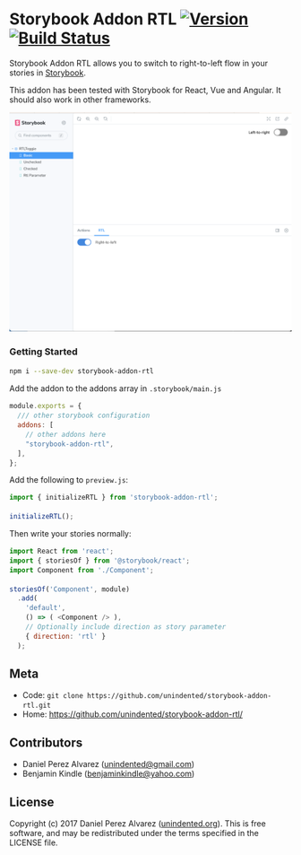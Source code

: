 # Storybook Addon RTL [![Version](https://img.shields.io/npm/v/storybook-addon-rtl.svg)](https://www.npmjs.com/package/storybook-addon-rtl) [![Build Status](https://img.shields.io/travis/unindented/storybook-addon-rtl.svg)](https://travis-ci.org/unindented/storybook-addon-rtl)

Storybook Addon RTL allows you to switch to right-to-left flow in your stories in [Storybook](https://storybook.js.org).

This addon has been tested with Storybook for React, Vue and Angular. It should also work in other frameworks.

![Storybook Addon RTL Demo](docs/demo.png)


### Getting Started

```sh
npm i --save-dev storybook-addon-rtl
```

Add the addon to the addons array in `.storybook/main.js`

```js
module.exports = {
  /// other storybook configuration
  addons: [
    // other addons here
    "storybook-addon-rtl",
  ],
};
```

Add the following to `preview.js`:

```js
import { initializeRTL } from 'storybook-addon-rtl';

initializeRTL();
```

Then write your stories normally:

```js
import React from 'react';
import { storiesOf } from '@storybook/react';
import Component from './Component';

storiesOf('Component', module)
  .add(
    'default', 
    () => ( <Component /> ),
    // Optionally include direction as story parameter 
    { direction: 'rtl' }
  );
```


## Meta

* Code: `git clone https://github.com/unindented/storybook-addon-rtl.git`
* Home: <https://github.com/unindented/storybook-addon-rtl/>


## Contributors

* Daniel Perez Alvarez ([unindented@gmail.com](mailto:unindented@gmail.com))
* Benjamin Kindle ([benjaminkindle@yahoo.com](mailto:benjaminkindle@yahoo.com))


## License

Copyright (c) 2017 Daniel Perez Alvarez ([unindented.org](https://unindented.org/)). This is free software, and may be redistributed under the terms specified in the LICENSE file.
